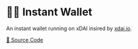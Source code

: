# 🧙‍♂️ Instant Wallet

An instant wallet running on xDAI insired by [xdai.io](https://xdai.io/).

[💾 Source Code](https://github.com/austintgriffith/scaffold-eth/tree/instantwallet-dev-session)

